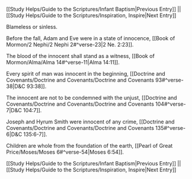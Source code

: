 [[Study Helps/Guide to the Scriptures/Infant Baptism|Previous Entry]]  ||  [[Study Helps/Guide to the Scriptures/Inspiration, Inspire|Next Entry]]

 Blameless or sinless.

 Before the fall, Adam and Eve were in a state of innocence, [[Book of Mormon/2 Nephi/2 Nephi 2#^verse-23|2 Ne. 2:23]].

 The blood of the innocent shall stand as a witness, [[Book of Mormon/Alma/Alma 14#^verse-11|Alma 14:11]].

 Every spirit of man was innocent in the beginning, [[Doctrine and Covenants/Doctrine and Covenants/Doctrine and Covenants 93#^verse-38|D&C 93:38]].

 The innocent are not to be condemned with the unjust, [[Doctrine and Covenants/Doctrine and Covenants/Doctrine and Covenants 104#^verse-7|D&C 104:7]].

 Joseph and Hyrum Smith were innocent of any crime, [[Doctrine and Covenants/Doctrine and Covenants/Doctrine and Covenants 135#^verse-6|D&C 135:6-7]].

 Children are whole from the foundation of the earth, [[Pearl of Great Price/Moses/Moses 6#^verse-54|Moses 6:54]].

[[Study Helps/Guide to the Scriptures/Infant Baptism|Previous Entry]]  ||  [[Study Helps/Guide to the Scriptures/Inspiration, Inspire|Next Entry]]